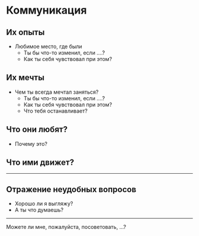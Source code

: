 # Коммуникация

## Их опыты

- Любимое место, где были
	- Ты бы что-то изменил, если ….?
	- Как ты себя чувствовал при этом?

## Их мечты

- Чем ты всегда мечтал заняться?
	- Ты бы что-то изменил, если ….?
	- Как ты себя чувствовал при этом?
	- Что тебя останавливает?
## Что они любят?

 - Почему это?

## Что ими движет?


----

## Отражение неудобных вопросов 

- Хорошо ли я выгляжу?
- А ты что думаешь?

---
Можете ли мне, пожалуйста, посоветовать, …?